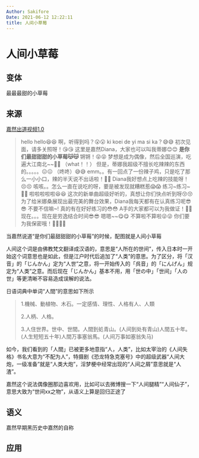 ```yaml
---
Author: Sakifore
Date: 2021-06-12 12:22:11
title: 人间小草莓
---
```

# 人间小草莓

## 变体

最最最甜的小草莓

## 来源

[嘉然出道视频1.0](https://www.bilibili.com/video/BV1kb4y1X76h)

>hello hello😆😆
>啊，听得到吗？😮😮
>ki koei de yi ma si ka？😅😅
>初次见面，请多关照呀！😘😘
>这里是嘉然Diana，大家也可以叫我蒂娜😊😊
>**是你们最甜甜甜的小草莓😽😽**
>锵锵！😝😝
>梦想是成为偶像，然后全国巡演，吃遍大江南北\~~🤤🤤
>（what！！）
>但是，蒂娜我超级不擅长吃辣辣的东西的。。。。。😖😖
>（咚咚）😅😅
>emm。。有一回点了一份辣子鸡，只是吃了那么一小小口，辣的半天说不出话啦！🤬🤬
>Diana我好想点上吃辣的技能呀！😣😣
>咳咳。。怎么一直在说吃的呀，要是被发现就糟糕惹😱😱
>练习~练习~😤😤
>啦啦啦啦啦😆😆
>这次的新单曲超级好听的，真想让你们快点听到呀😚😚
>为了给米娜桑展现出最完美的舞台效果，Diana我每天都有在认真练习呢😎😎
>不要不信嘛~!
>真的有在好好练习的😳😳
>A手的大家都可以为我做证！🤗🤗
>现在。。。现在是劳逸结合时间😎😎
>嗯嗯\~~😋😋
>不算啦不算啦😜😜
>你们要为我保密哦！🙇🙇🙇🙇

当嘉然说道“是你们最甜甜甜的小草莓”的时候，配图就是人间小草莓

人间这个词是由佛教梵文翻译成汉语的，意思是“人所在的世间”，传入日本时一开始这个词意思也是如此，但是江户时代后追加了“人类”的意思。为了区分，将「汉音」的「じんかん」定为“人世”之意，将一开始传入的「呉音」的「にんげん」规定为“人类”之意。而后现在「じんかん」基本不用，用「世の中」「世间」「人の世」等更清晰不容易造成误解的说法。

日语词典中单词“人間”的意思如下所示
>1.機械、動植物、木石。一定感情、理性、人格有人、人類
>
>2.人柄、人格。
>
>3.人住世界。世中、世間。人間到処青山。(人间到处有青山)人間五十年。(人生短短五十年)人間万事塞翁馬。(人间万事如塞翁失马)

如今，我们看到的「人間」已被更多地意指“人，人类”，比如太宰治的《人间失格》书名大意为“不配为人”，特摄剧《恐龙特急克塞号》中的超级武器“人间大炮，一级准备”就是“人类大炮”，淫梦梗中经常出现的“人间之屑”意思就是“人渣”。

嘉然这个说法偶像圈那边喜欢用，比如可以去微博搜一下“人间腿精”“人间仙子”，意思大致为“世间xx之物”，从语义上算是回归正途了

## 语义

嘉然早期黑历史中嘉然的自称

## 应用

